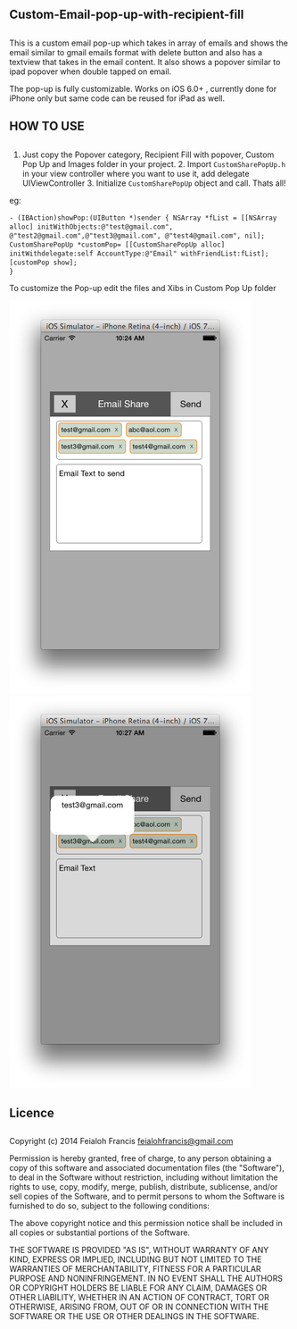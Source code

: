 ## Custom-Email-pop-up-with-recipient-fill
## 

This is a custom email pop-up which takes in array of emails and shows the email similar to gmail emails format with delete
button and also has a textview that takes in the email content. It also shows a popover similar to ipad popover when double
tapped on email.

The pop-up is fully customizable. Works on iOS 6.0+ , currently done for iPhone only but same code can be reused for iPad as
well.

## HOW TO USE
## 

1. Just copy the Popover category, Recipient Fill with popover, Custom Pop Up and Images folder in your project. 2. Import
`CustomSharePopUp.h` in your view controller where you want to use it, add delegate
UIViewController<CustomSharePopUpDelegate> 3. Initialize `CustomSharePopUp` object and call. Thats all!

eg:

```obj-c 
- (IBAction)showPop:(UIButton *)sender { NSArray *fList = [[NSArray alloc] initWithObjects:@"test@gmail.com",
@"test2@gmail.com",@"test3@gmail.com", @"test4@gmail.com", nil]; CustomSharePopUp *customPop= [[CustomSharePopUp alloc]
initWithdelegate:self AccountType:@"Email" withFriendList:fList]; [customPop show];
}
```

To customize the Pop-up edit the files and Xibs in Custom Pop Up folder


![Alt][screenshot1]		![Alt][screenshot2]

[screenshot1]:https://github.com/feialoh/EmailRecipientFill/blob/master/Screenshot2.png
[screenshot2]:https://github.com/feialoh/EmailRecipientFill/blob/master/Screenshot1.png


## Licence
## 

Copyright (c) 2014 Feialoh Francis <feialohfrancis@gmail.com>


Permission is hereby granted, free of charge, to any person obtaining a copy of this software and associated documentation
files (the "Software"), to deal in the Software without restriction, including without limitation the rights to use, copy,
modify, merge, publish, distribute, sublicense, and/or sell copies of the Software, and to permit persons to whom the
Software is furnished to do so, subject to the following conditions:

The above copyright notice and this permission notice shall be included in all copies or substantial portions of the
Software.

THE SOFTWARE IS PROVIDED "AS IS", WITHOUT WARRANTY OF ANY KIND, EXPRESS OR IMPLIED, INCLUDING BUT NOT LIMITED TO THE
WARRANTIES OF MERCHANTABILITY, FITNESS FOR A PARTICULAR PURPOSE AND NONINFRINGEMENT. IN NO EVENT SHALL THE AUTHORS OR
COPYRIGHT HOLDERS BE LIABLE FOR ANY CLAIM, DAMAGES OR OTHER LIABILITY, WHETHER IN AN ACTION OF CONTRACT, TORT OR OTHERWISE,
ARISING FROM, OUT OF OR IN CONNECTION WITH THE SOFTWARE OR THE USE OR OTHER DEALINGS IN THE SOFTWARE.